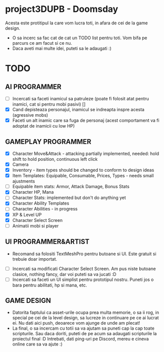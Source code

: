 # project3DUPB - Doomsday

Acesta este protitipul la care vom lucra toti, in afara de cei de la game design.

 * O sa incerc sa fac cat de cat un TODO list pentru toti. Vom bifa pe parcurs ce am facut si ce nu.
 * Daca aveti mai multe idei, puteti sa le adaugati :) 

# TODO

## AI PROGRAMMER
- [ ] Incercati sa faceti inamicul sa patruleze (poate fi folosit atat pentru inamici, cat si pentru mobi pasivi) []
- [X] Cand depisteaza personajul, inamicul se indreapta inspre acesta (agressive mobs)
- [X] Faceti un alt inamic care sa fuga de personaj (acest comportament va fi adoptat de inamicii cu low HP)

## GAMEPLAY PROGRAMMER
- [X] Character Move&Attack - attacking partially implemented, needed: hold shift to hold position, continuous left click
- [x] Camera
- [X] Inventory - item types should be changed to conform to design ideas
- [X] Item Templates: Equipable, Consumable, Prices, Types - needs small ajustments
- [ ] Equipable item stats: Armor, Attack Damage, Bonus Stats
- [X] Character HP, Mana
- [ ] Character Stats: implemented but don't do anything yet
- [X] Character Ability Templates
- [ ] Character Abilities - in progress
- [X] XP & Level UP
- [X] Character Select Screen
- [ ] Animatii mobi si player

## UI PROGRAMMER&ARTIST
 * Recomand sa folositi TextMeshPro pentru butoane si UI. Este gratuit si trebuie doar importat.
 - [ ] Incercati sa modificati Character Select Screen. Am pus niste butoane clasice, nothing fancy, dar voi puteti sa va jucati :D
 - [ ] Incercati sa faceti un UI simplist pentru prototipul nostru. Puneti jos o bara pentru abilitati, hp si mana, etc.

## GAME DESIGN
 * Datorita faptului ca asset-urile ocupa prea multa memorie, o sa ii rog, in special pe cei de la level design, sa lucreze in continuare pe ce ai lucrat ei. Nu dati aici push, deoarece vom ajunge de unde am plecat!
 * La final, o sa incercam cu totii sa va ajutam sa puneti cap la cap toate scripturile. Sau daca doriti, puteti de pe acum sa adaugati scripturile la proiectul final :D Intrebati, dati ping-uri pe Discord, mereu e cineva online care sa va ajute :)
